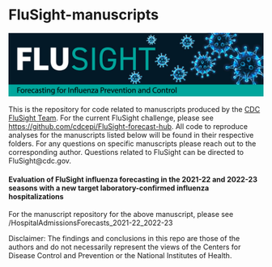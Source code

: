 # FluSight-manuscripts

[![](images/FluSightFINAL-03.jpg)](https://www.cdc.gov/flu/weekly/flusight/index.html)

This is the repository for code related to manuscripts produced by the [CDC FluSight Team](https://www.cdc.gov/flu/weekly/flusight/index.html). For the current FluSight challenge, please see <https://github.com/cdcepi/FluSight-forecast-hub>. All code to reproduce analyses for the manuscripts listed below will be found in their respective folders. For any questions on specific manuscripts please reach out to the corresponding author. Questions related to FluSight can be directed to FluSight\@cdc.gov.

#### Evaluation of FluSight influenza forecasting in the 2021-22 and 2022-23 seasons with a new target laboratory-confirmed influenza hospitalizations

For the manuscript repository for the above manuscript, please see /HospitalAdmissionsForecasts_2021-22_2022-23


Disclaimer: The findings and conclusions in this repo are those of the authors and do not necessarily represent the views of the Centers for Disease Control and Prevention or the National Institutes of Health.
